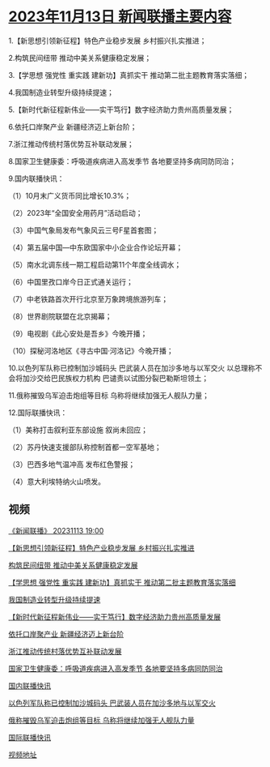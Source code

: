 # [2023年11月13日 新闻联播主要内容](https://tv.cctv.com/lm/xwlb/day/20231113.shtml)

1.【新思想引领新征程】特色产业稳步发展 乡村振兴扎实推进；

2.构筑民间纽带 推动中美关系健康稳定发展；

3.【学思想 强党性 重实践 建新功】真抓实干 推动第二批主题教育落实落细；

4.我国制造业转型升级持续提速；

5.【新时代新征程新伟业——实干笃行】数字经济助力贵州高质量发展；

6.依托口岸聚产业 新疆经济迈上新台阶；

7.浙江推动传统村落优势互补联动发展；

8.国家卫生健康委：呼吸道疾病进入高发季节 各地要坚持多病同防同治；

9.国内联播快讯：

（1）10月末广义货币同比增长10.3%；

（2）2023年“全国安全用药月”活动启动；

（3）中国气象局发布气象风云三号F星首套图；

（4）第五届中国—中东欧国家中小企业合作论坛开幕；

（5）南水北调东线一期工程启动第11个年度全线调水；

（6）中国里孜口岸今日正式通关运行；

（7）中老铁路首次开行北京至万象跨境旅游列车；

（8）世界剧院联盟在北京揭幕；

（9）电视剧《此心安处是吾乡》今晚开播；

（10）探秘河洛地区《寻古中国·河洛记》今晚开播；

10.以色列军队称已控制加沙城码头 巴武装人员在加沙多地与以军交火 以总理称不会将加沙交给巴民族权力机构 巴谴责以试图分裂巴勒斯坦领土；

11.俄称摧毁乌军迫击炮组等目标 乌称将继续加强无人舰队力量；

12.国际联播快讯：

（1）美称打击叙利亚东部设施 叙尚未回应；

（2）苏丹快速支援部队称控制首都一空军基地；

（3）巴西多地气温冲高 发布红色警报；

（4）意大利埃特纳火山喷发。

## 视频

[《新闻联播》 20231113 19:00](https://tv.cctv.com/2023/11/13/VIDEPrQJOLP9BBqG46yN72aQ231113.shtml)

[【新思想引领新征程】特色产业稳步发展 乡村振兴扎实推进](https://tv.cctv.com/2023/11/13/VIDEr2UlUSSZUaOjCUiivEmb231113.shtml)

[构筑民间纽带 推动中美关系健康稳定发展](https://tv.cctv.com/2023/11/13/VIDE65g5et4M7uG7egQJ2Q6T231113.shtml)

[【学思想 强党性 重实践 建新功】真抓实干 推动第二批主题教育落实落细](https://tv.cctv.com/2023/11/13/VIDEPktIzR5qKlhqD5JU1XNa231113.shtml)

[我国制造业转型升级持续提速](https://tv.cctv.com/2023/11/13/VIDEifehwKTKLxKzg50OP5bL231113.shtml)

[【新时代新征程新伟业——实干笃行】数字经济助力贵州高质量发展](https://tv.cctv.com/2023/11/13/VIDEF5qASeJI9mn7zjcrkAbL231113.shtml)

[依托口岸聚产业 新疆经济迈上新台阶](https://tv.cctv.com/2023/11/13/VIDEXP6gjTlG1oDP3mIPngd5231113.shtml)

[浙江推动传统村落优势互补联动发展](https://tv.cctv.com/2023/11/13/VIDEJnppRbkWVUQX8IDPwiUA231113.shtml)

[国家卫生健康委：呼吸道疾病进入高发季节 各地要坚持多病同防同治](https://tv.cctv.com/2023/11/13/VIDEvqx5lN9eV75UdjeRYpDX231113.shtml)

[国内联播快讯](https://tv.cctv.com/2023/11/13/VIDEhz8701Ko0uzBqVMRxS8Q231113.shtml)

[以色列军队称已控制加沙城码头 巴武装人员在加沙多地与以军交火](https://tv.cctv.com/2023/11/13/VIDEQ8UEF9CRkaX0ARWHrdNp231113.shtml)

[俄称摧毁乌军迫击炮组等目标 乌称将继续加强无人舰队力量](https://tv.cctv.com/2023/11/13/VIDEv8dG6dFHnzGOuJnHZ12o231113.shtml)

[国际联播快讯](https://tv.cctv.com/2023/11/13/VIDEBYYQ4mxoGYRVCKqgmpul231113.shtml)

[视频地址](https://tv.cctv.com/lm/xwlb/day/20231113.shtml) 

